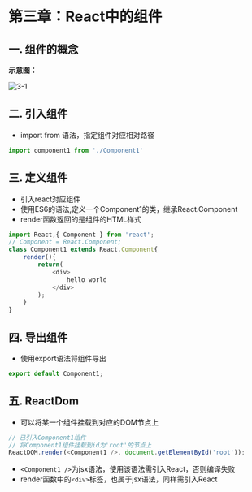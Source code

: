 # 第三章：React中的组件

## 一. 组件的概念
**示意图：**

![3-1](https://s2.ax1x.com/2020/02/21/3n8CBd.md.png)


## 二. 引入组件
* import from 语法，指定组件对应相对路径
```javascript
import component1 from './Component1'
```

## 三. 定义组件
* 引入react对应组件
* 使用ES6的语法,定义一个Component1的类，继承React.Component
* render函数返回的是组件的HTML样式

```javascript
import React,{ Component } from 'react';
// Component = React.Component;
class Component1 extends React.Component{
    render(){
        return(
            <div>
                hello world
            </div>
        );
    }
}
```


## 四. 导出组件
* 使用export语法将组件导出

```javascript
export default Component1;
```

## 五. ReactDom
* 可以将某一个组件挂载到对应的DOM节点上

```javascript
// 已引入Component1组件
// 将Component1组件挂载到id为'root'的节点上
ReactDOM.render(<Component1 />, document.getElementById('root'));
```

* `<Component1 />`为jsx语法，使用该语法需引入React，否则编译失败
* render函数中的`<div>`标签，也属于jsx语法，同样需引入React



<comment/>
<ad/>